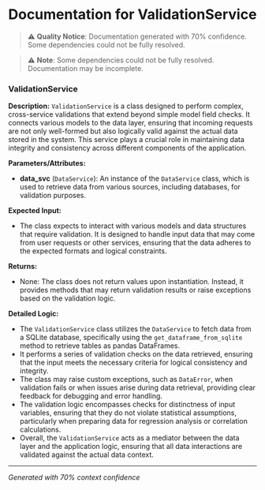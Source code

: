 # Documentation for ValidationService

> ⚠️ **Quality Notice**: Documentation generated with 70% confidence. Some dependencies could not be fully resolved.


> ⚠️ **Note**: Some dependencies could not be fully resolved. Documentation may be incomplete.
### ValidationService

**Description:**
`ValidationService` is a class designed to perform complex, cross-service validations that extend beyond simple model field checks. It connects various models to the data layer, ensuring that incoming requests are not only well-formed but also logically valid against the actual data stored in the system. This service plays a crucial role in maintaining data integrity and consistency across different components of the application.

**Parameters/Attributes:**
- **data_svc** (`DataService`): An instance of the `DataService` class, which is used to retrieve data from various sources, including databases, for validation purposes.

**Expected Input:**
- The class expects to interact with various models and data structures that require validation. It is designed to handle input data that may come from user requests or other services, ensuring that the data adheres to the expected formats and logical constraints.

**Returns:**
- None: The class does not return values upon instantiation. Instead, it provides methods that may return validation results or raise exceptions based on the validation logic.

**Detailed Logic:**
- The `ValidationService` class utilizes the `DataService` to fetch data from a SQLite database, specifically using the `get_dataframe_from_sqlite` method to retrieve tables as pandas DataFrames.
- It performs a series of validation checks on the data retrieved, ensuring that the input meets the necessary criteria for logical consistency and integrity.
- The class may raise custom exceptions, such as `DataError`, when validation fails or when issues arise during data retrieval, providing clear feedback for debugging and error handling.
- The validation logic encompasses checks for distinctness of input variables, ensuring that they do not violate statistical assumptions, particularly when preparing data for regression analysis or correlation calculations.
- Overall, the `ValidationService` acts as a mediator between the data layer and the application logic, ensuring that all data interactions are validated against the actual data context.

---
*Generated with 70% context confidence*
